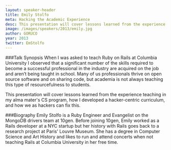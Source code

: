 ```yaml
---
layout: speaker-header
title: Emily Stolfo
meta: Hacking the Academic Experience
desc: This presentation will cover lessons learned from the experience teaching in my alma mater's CS program, how I developed a hacker-centric curriculum, and how we as hackers can fix this.
image: /images/speakers/2013/emily.jpg
author: GORUCO
year: 2013
twitter: EmStolfo
---
```


###Talk Synopsis
When I was asked to teach Ruby on Rails at Columbia University I observed that a significant number of the skills required to become a successful professional in the industry are acquired on the job and aren’t being taught in school.  Many of us professionals thrive on open source software and on sharing code, but academia is not always teaching this type of resourcefulness to students.

This presentation will cover lessons learned from the experience teaching in my alma mater's CS program, how I developed a hacker-centric curriculum, and how we as hackers can fix this.

###Biography
Emily Stolfo is a Ruby Engineer and Evangelist on the MongoDB drivers team at 10gen.  Before joining 10gen, Emily worked as a Rails developer at a NYC startup but her history with Rails goes back to a research project at Paris' Louvre Museum.  She has a degree in Computer Science and Art History and likes to run and attend concerts when not teaching Rails at Columbia University in her free time.

